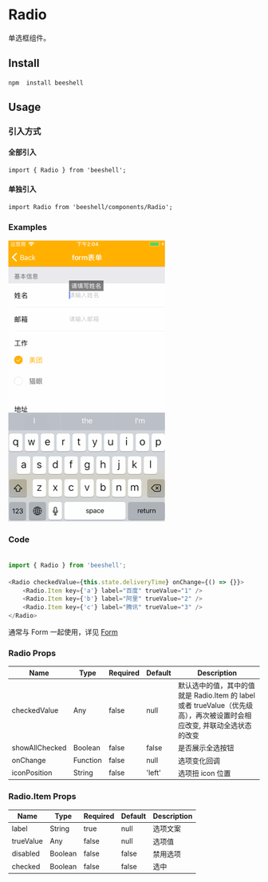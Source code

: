 # Radio
单选框组件。

## Install

```
npm  install beeshell
```

## Usage

### 引入方式
#### 全部引入
```
import { Radio } from 'beeshell';
```

#### 单独引入
```
import Radio from 'beeshell/components/Radio';
```

### Examples
![image](../images/Form/1.gif)


### Code

```js

import { Radio } from 'beeshell';

<Radio checkedValue={this.state.deliveryTime} onChange={() => {}}>
    <Radio.Item key={'a'} label="百度" trueValue="1" />
    <Radio.Item key={'b'} label="阿里" trueValue="2" />
    <Radio.Item key={'c'} label="腾讯" trueValue="3" />
</Radio>
```

通常与 Form 一起使用，详见 [Form](./Form.md)

### Radio Props

| Name | Type | Required | Default | Description |
| ---- | ---- | ---- | ---- | ---- |
| checkedValue | Any | false | null | 默认选中的值，其中的值就是 Radio.Item 的 label 或者 trueValue（优先级高），再次被设置时会相应改变, 并联动全选状态的改变 |
| showAllChecked | Boolean | false | false | 是否展示全选按钮 |
| onChange | Function | false | null | 选项变化回调 |
| iconPosition | String | false | 'left' | 选项扭 icon 位置 |


### Radio.Item Props
| Name | Type | Required | Default | Description |
| ---- | ---- | ---- | ---- | ---- |
| label | String | true | null | 选项文案 |
| trueValue | Any | false | null | 选项值 |
| disabled | Boolean | false | false | 禁用选项 |
| checked | Boolean | false | false | 选中 |
